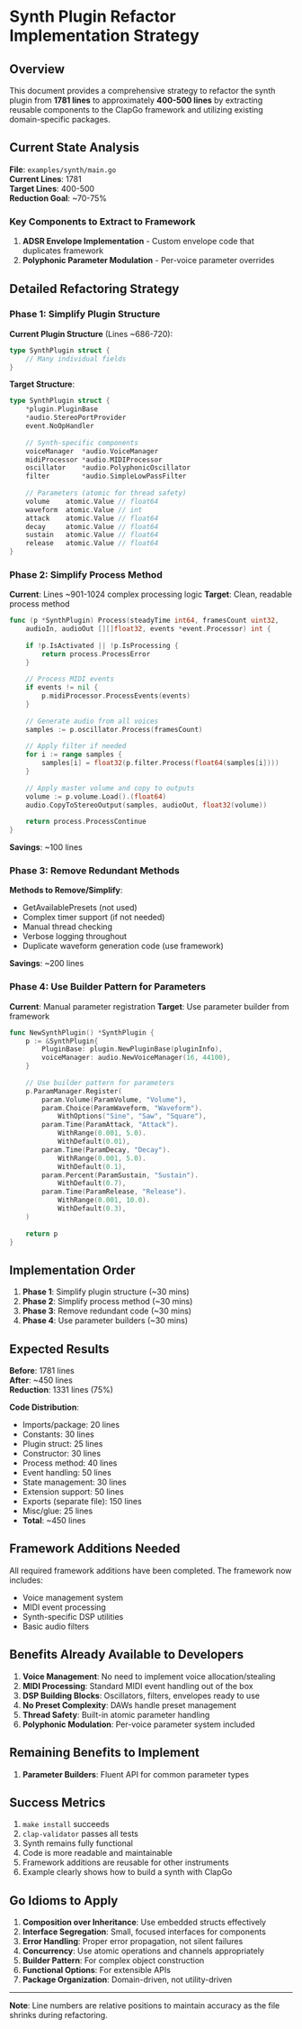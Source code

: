 # Synth Plugin Refactor Implementation Strategy

## Overview

This document provides a comprehensive strategy to refactor the synth plugin from **1781 lines** to approximately **400-500 lines** by extracting reusable components to the ClapGo framework and utilizing existing domain-specific packages.

## Current State Analysis

**File**: `examples/synth/main.go`  
**Current Lines**: 1781  
**Target Lines**: 400-500  
**Reduction Goal**: ~70-75%

### Key Components to Extract to Framework

1. **ADSR Envelope Implementation** - Custom envelope code that duplicates framework
2. **Polyphonic Parameter Modulation** - Per-voice parameter overrides

## Detailed Refactoring Strategy

### Phase 1: Simplify Plugin Structure

**Current Plugin Structure** (Lines ~686-720):
```go
type SynthPlugin struct {
    // Many individual fields
}
```

**Target Structure**:
```go
type SynthPlugin struct {
    *plugin.PluginBase
    *audio.StereoPortProvider
    event.NoOpHandler
    
    // Synth-specific components
    voiceManager  *audio.VoiceManager
    midiProcessor *audio.MIDIProcessor
    oscillator    *audio.PolyphonicOscillator
    filter        *audio.SimpleLowPassFilter
    
    // Parameters (atomic for thread safety)
    volume    atomic.Value // float64
    waveform  atomic.Value // int
    attack    atomic.Value // float64
    decay     atomic.Value // float64
    sustain   atomic.Value // float64
    release   atomic.Value // float64
}
```

### Phase 2: Simplify Process Method

**Current**: Lines ~901-1024 complex processing logic
**Target**: Clean, readable process method

```go
func (p *SynthPlugin) Process(steadyTime int64, framesCount uint32, 
    audioIn, audioOut [][]float32, events *event.Processor) int {
    
    if !p.IsActivated || !p.IsProcessing {
        return process.ProcessError
    }
    
    // Process MIDI events
    if events != nil {
        p.midiProcessor.ProcessEvents(events)
    }
    
    // Generate audio from all voices
    samples := p.oscillator.Process(framesCount)
    
    // Apply filter if needed
    for i := range samples {
        samples[i] = float32(p.filter.Process(float64(samples[i])))
    }
    
    // Apply master volume and copy to outputs
    volume := p.volume.Load().(float64)
    audio.CopyToStereoOutput(samples, audioOut, float32(volume))
    
    return process.ProcessContinue
}
```

**Savings**: ~100 lines

### Phase 3: Remove Redundant Methods

**Methods to Remove/Simplify**:
- GetAvailablePresets (not used)
- Complex timer support (if not needed)
- Manual thread checking
- Verbose logging throughout
- Duplicate waveform generation code (use framework)

**Savings**: ~200 lines

### Phase 4: Use Builder Pattern for Parameters

**Current**: Manual parameter registration
**Target**: Use parameter builder from framework

```go
func NewSynthPlugin() *SynthPlugin {
    p := &SynthPlugin{
        PluginBase: plugin.NewPluginBase(pluginInfo),
        voiceManager: audio.NewVoiceManager(16, 44100),
    }
    
    // Use builder pattern for parameters
    p.ParamManager.Register(
        param.Volume(ParamVolume, "Volume"),
        param.Choice(ParamWaveform, "Waveform").
            WithOptions("Sine", "Saw", "Square"),
        param.Time(ParamAttack, "Attack").
            WithRange(0.001, 5.0).
            WithDefault(0.01),
        param.Time(ParamDecay, "Decay").
            WithRange(0.001, 5.0).
            WithDefault(0.1),
        param.Percent(ParamSustain, "Sustain").
            WithDefault(0.7),
        param.Time(ParamRelease, "Release").
            WithRange(0.001, 10.0).
            WithDefault(0.3),
    )
    
    return p
}
```

## Implementation Order

1. **Phase 1**: Simplify plugin structure (~30 mins)
2. **Phase 2**: Simplify process method (~30 mins)
3. **Phase 3**: Remove redundant code (~30 mins)
4. **Phase 4**: Use parameter builders (~30 mins)

## Expected Results

**Before**: 1781 lines  
**After**: ~450 lines  
**Reduction**: 1331 lines (75%)

**Code Distribution**:
- Imports/package: 20 lines
- Constants: 30 lines
- Plugin struct: 25 lines
- Constructor: 30 lines
- Process method: 40 lines
- Event handling: 50 lines
- State management: 30 lines
- Extension support: 50 lines
- Exports (separate file): 150 lines
- Misc/glue: 25 lines
- **Total**: ~450 lines

## Framework Additions Needed

All required framework additions have been completed. The framework now includes:
- Voice management system
- MIDI event processing
- Synth-specific DSP utilities
- Basic audio filters

## Benefits Already Available to Developers

1. **Voice Management**: No need to implement voice allocation/stealing
2. **MIDI Processing**: Standard MIDI event handling out of the box
3. **DSP Building Blocks**: Oscillators, filters, envelopes ready to use
4. **No Preset Complexity**: DAWs handle preset management
5. **Thread Safety**: Built-in atomic parameter handling
6. **Polyphonic Modulation**: Per-voice parameter system included

## Remaining Benefits to Implement

1. **Parameter Builders**: Fluent API for common parameter types

## Success Metrics

1. `make install` succeeds
2. `clap-validator` passes all tests
3. Synth remains fully functional
4. Code is more readable and maintainable
5. Framework additions are reusable for other instruments
6. Example clearly shows how to build a synth with ClapGo

## Go Idioms to Apply

1. **Composition over Inheritance**: Use embedded structs effectively
2. **Interface Segregation**: Small, focused interfaces for components
3. **Error Handling**: Proper error propagation, not silent failures
4. **Concurrency**: Use atomic operations and channels appropriately
5. **Builder Pattern**: For complex object construction
6. **Functional Options**: For extensible APIs
7. **Package Organization**: Domain-driven, not utility-driven

---

**Note**: Line numbers are relative positions to maintain accuracy as the file shrinks during refactoring.
